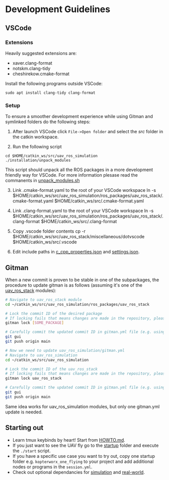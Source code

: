 # Development Guidelines

## VSCode

### Extensions

Heavily suggested extensions are:

* xaver.clang-format
* notskm.clang-tidy
* cheshirekow.cmake-format

Install the following programs outside VSCode:
```
sudo apt install clang-tidy clang-format
```

### Setup

To ensure a smoother development experience while using Gitman and symlinked folders do the following steps:

1. After launch VSCode click ```File->Open folder``` and select the *src* folder in the catkin workspace.

2. Run the following script

```
cd $HOME/catkin_ws/src/uav_ros_simulation
./installation/unpack_modules
```
This script should unpack all the ROS packages in a more development friendly way for VSCode.
For more information plesase read the commanents in [unpack_modules.sh](installation/unpack_modules.sh)

3. Link .cmake-format.yaml to the root of your VSCode workspace
ln -s $HOME/catkin_ws/src/uav_ros_simulation/ros_packages/uav_ros_stack/.cmake-format.yaml $HOME/catkin_ws/src/.cmake-format.yaml

4. Link .clang-format.yaml to the root of your VSCode workspace 
ln -s $HOME/catkin_ws/src/uav_ros_simulation/ros_packages/uav_ros_stack/.clang-format $HOME/catkin_ws/src/.clang-format

5. Copy .vscode folder contents
cp -r $HOME/catkin_ws/src/uav_ros_stack/miscellaneous/dotvscode $HOME/catkin_ws/src/.vscode

4. Edit include paths in [c_cpp_properties.json](miscellaneous/dotvscode/c_cpp_properties.json) and [settings.json](miscellaneous/dotvscode/settings.json).


## Gitman

When a new commit is proven to be stable in one of the subpackages, the procedure to update gitman is as follows (assuming it's one of the [uav_ros_stack](https://github.com/lmark1/uav_ros_stack) modules):

```bash
# Navigate to uav_ros_stack module
cd ~/catkin_ws/src/uav_ros_simulation/ros_packages/uav_ros_stack

# Lock the commit ID of the desired package
# If locking fails that means changes are made in the repository, please stash them first!
gitman lock [SOME_PACKAGE]

# Carefully commit the updated commit ID in gitman.yml file (e.g. using git gui)
git gui
git push origin main

# Now we need to update uav_ros_simulation/gitman.yml
# Navigate to uav_ros_simulation
cd ~/catkin_ws/src/uav_ros_simulation

# Lock the commit ID of the uav_ros_stack
# If locking fails that means changes are made in the repository, please stash them first!
gitman lock uav_ros_stack

# Carefully commit the updated commit ID in gitman.yml file (e.g. using git gui)
git gui
git push origin main
```

Same idea works for uav_ros_simulation modules, but only one gitman.yml update is needed.

## Starting out

* Learn tmux keybinds by heart! Start from [HOWTO.md](https://github.com/larics/uav_ros_simulation/blob/main/HOWTO.md).
* If you just want to see the UAV fly go to the [startup](https://github.com/larics/uav_ros_simulation/tree/main/startup) folder and execute the ```./start``` script.
* If you have a specific use case you want to try out, copy one startup folder e.g. ```kopterworx_one_flying``` to your project and add additional nodes or programs in the ```session.yml```.
* Check out optional dependancies for [simulation](https://github.com/larics/uav_ros_simulation#optional-dependencies) and [real-world](https://github.com/larics/uav_ros_general/#optional-dependancies).